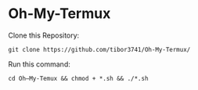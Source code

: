 # Oh-My-Termux
Clone this Repository:
```text
git clone https://github.com/tibor3741/Oh-My-Termux/
```
Run this command:
```text
cd Oh—My-Temux && chmod + *.sh && ./*.sh
```

